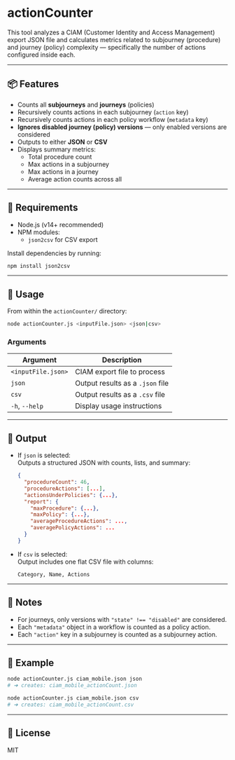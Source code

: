 # actionCounter

This tool analyzes a CIAM (Customer Identity and Access Management) export JSON file and calculates metrics related to subjourney (procedure) and journey (policy) complexity — specifically the number of actions configured inside each.

---

## 📦 Features

- Counts all **subjourneys** and **journeys** (policies)
- Recursively counts actions in each subjourney (`action` key)
- Recursively counts actions in each policy workflow (`metadata` key)
- **Ignores disabled journey (policy) versions** — only enabled versions are considered
- Outputs to either **JSON** or **CSV**
- Displays summary metrics:
  - Total procedure count
  - Max actions in a subjourney
  - Max actions in a journey
  - Average action counts across all

---

## 🧰 Requirements

- Node.js (v14+ recommended)
- NPM modules:
  - `json2csv` for CSV export

Install dependencies by running:

```bash
npm install json2csv
```

---

## 🚀 Usage

From within the `actionCounter/` directory:

```bash
node actionCounter.js <inputFile.json> <json|csv>
```

### Arguments

| Argument             | Description                                                  |
|----------------------|--------------------------------------------------------------|
| `<inputFile.json>`   | CIAM export file to process                                  |
| `json`               | Output results as a `.json` file                             |
| `csv`                | Output results as a `.csv` file                              |
| `-h`, `--help`       | Display usage instructions                                   |

---

## 📂 Output

- If `json` is selected:  
  Outputs a structured JSON with counts, lists, and summary:

  ```json
  {
    "procedureCount": 46,
    "procedureActions": [...],
    "actionsUnderPolicies": {...},
    "report": {
      "maxProcedure": {...},
      "maxPolicy": {...},
      "averageProcedureActions": ...,
      "averagePolicyActions": ...
    }
  }
  ```

- If `csv` is selected:  
  Output includes one flat CSV file with columns:
  ```
  Category, Name, Actions
  ```

---

## 📝 Notes

- For journeys, only versions with `"state" !== "disabled"` are considered.
- Each `"metadata"` object in a workflow is counted as a policy action.
- Each `"action"` key in a subjourney is counted as a subjourney action.

---

## 📁 Example

```bash
node actionCounter.js ciam_mobile.json json
# ➜ creates: ciam_mobile_actionCount.json

node actionCounter.js ciam_mobile.json csv
# ➜ creates: ciam_mobile_actionCount.csv
```

---

## 📌 License

MIT
